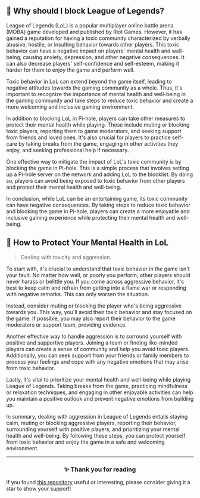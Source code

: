 <!-- SEO DATA FOR BLOCKLIST.SEFINEK.NET
* Title       : Why should I block League of Legends?
* Description : 
* Tags        :
* Canonical   : /viewer/info/Why_should_I_block_LoL
-->

## 🤔 Why should I block League of Legends?
League of Legends (LoL) is a popular multiplayer online battle arena (MOBA) game developed and published by Riot Games.
However, it has gained a reputation for having a toxic community characterized by verbally abusive, hostile, or insulting behavior towards other players.
This toxic behavior can have a negative impact on players' mental health and well-being, causing anxiety, depression, and other negative consequences.
It can also decrease players' self-confidence and self-esteem, making it harder for them to enjoy the game and perform well.

Toxic behavior in LoL can extend beyond the game itself, leading to negative attitudes towards the gaming community as a whole.
Thus, it's important to recognize the importance of mental health and well-being in the gaming community and take steps to reduce toxic behavior and create a more welcoming and inclusive gaming environment.

In addition to blocking LoL in Pi-hole, players can take other measures to protect their mental health while playing.
These include muting or blocking toxic players, reporting them to game moderators, and seeking support from friends and loved ones.
It's also crucial for players to practice self-care by taking breaks from the game, engaging in other activities they enjoy, and seeking professional help if necessary.

One effective way to mitigate the impact of LoL's toxic community is by blocking the game in Pi-hole.
This is a simple process that involves setting up a Pi-hole server on the network and adding LoL to the blocklist.
By doing so, players can avoid being exposed to toxic behavior from other players and protect their mental health and well-being.

In conclusion, while LoL can be an entertaining game, its toxic community can have negative consequences.
By taking steps to reduce toxic behavior and blocking the game in Pi-hole, players can create a more enjoyable and inclusive gaming experience while protecting their mental health and well-being.

## 🧠 How to Protect Your Mental Health in LoL
> Dealing with toxicity and aggression.

To start with, it's crucial to understand that toxic behavior in the game isn't your fault.
No matter how well, or poorly you perform, other players should never harass or belittle you.
If you come across aggressive behavior, it's best to keep calm and refrain from getting into a flame war or responding with negative remarks. This can only worsen the situation.

Instead, consider muting or blocking the player who's being aggressive towards you.
This way, you'll avoid their toxic behavior and stay focused on the game.
If possible, you may also report their behavior to the game moderators or support team, providing evidence.

Another effective way to handle aggression is to surround yourself with positive and supportive players.
Joining a team or finding like-minded players can create a sense of community and help you avoid toxic players.
Additionally, you can seek support from your friends or family members to process your feelings and cope with any negative emotions that may arise from toxic behavior.

Lastly, it's vital to prioritize your mental health and well-being while playing League of Legends.
Taking breaks from the game, practicing mindfulness or relaxation techniques, and engaging in other enjoyable activities can help you maintain a positive outlook and prevent negative emotions from building up.

In summary, dealing with aggression in League of Legends entails staying calm, muting or blocking aggressive players, reporting their behavior, surrounding yourself with positive players, and prioritizing your mental health and well-being.
By following these steps, you can protect yourself from toxic behavior and enjoy the game in a safe and welcoming environment.


<hr>
<h3 align="center">✨ Thank you for reading</h3>
If you found <a href="https://github.com/sefinek24/Sefinek-Blocklist-Collection" target="_blank" title="sefinek24/Sefinek-Blocklist-Collection">this repository</a> useful or interesting, please consider giving it a star to show your support!